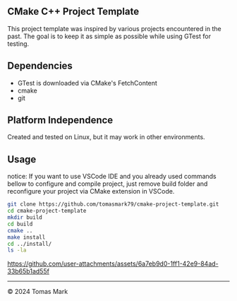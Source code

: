 ## CMake C++ Project Template

This project template was inspired by various projects encountered in the past. The goal is to keep it as simple as possible while using GTest for testing.

## Dependencies

- GTest is downloaded via CMake's FetchContent
- cmake
- git

## Platform Independence

Created and tested on Linux, but it may work in other environments.

## Usage

notice:
    If you want to use VSCode IDE and you already used commands bellow to configure and compile project, just remove build folder and reconfigure your project via CMake extension in VSCode.

```bash
git clone https://github.com/tomasmark79/cmake-project-template.git
cd cmake-project-template
mkdir build
cd build
cmake ..
make install
cd ../install/
ls -la
```

https://github.com/user-attachments/assets/6a7eb9d0-1ff1-42e9-84ad-33b65b1ad55f

---

© 2024 Tomas Mark
